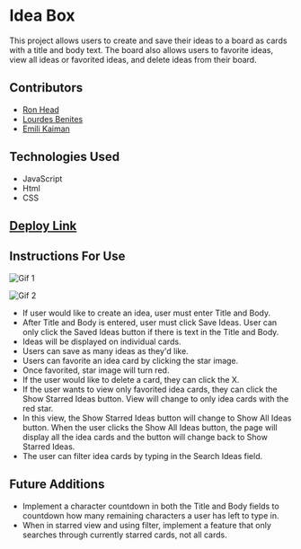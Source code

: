 # Idea Box
This project allows users to create and save their ideas to a board as cards with a title and body text. The board also allows users to favorite ideas, view all ideas or favorited ideas, and delete ideas from their board.

## Contributors
- [Ron Head](https://github.com/RonLHead)
- [Lourdes Benites](https://github.com/lourdesbnts)
- [Emili Kaiman](https://github.com/Ekaiman)

## Technologies Used
- JavaScript
- Html
- CSS

## [Deploy Link](https://ekaiman.github.io/IdeaBox/)

## Instructions For Use
![Gif 1](https://media.giphy.com/media/UkyoZpyJhe18UX1xIh/giphy.gif)

![Gif 2](https://media.giphy.com/media/EBdquhitPPtf2pargT/giphy.gif)
- If user would like to create an idea, user must enter Title and Body.
- After Title and Body is entered, user must click Save Ideas. User can only click the Saved Ideas button if there is text in the Title and Body.
- Ideas will be displayed on individual cards.
- Users can save as many ideas as they'd like.
- Users can favorite an idea card by clicking the star image.
- Once favorited, star image will turn red.
- If the user would like to delete a card, they can click the X.
- If the user wants to view only favorited idea cards, they can click the Show Starred Ideas button. View will change to only idea cards with the red star.
- In this view, the Show Starred Ideas button will change to Show All Ideas button. When the user clicks the Show All Ideas button, the page will display all the idea cards and the button will change back to Show Starred Ideas.
- The user can filter idea cards by typing in the Search Ideas field.
## Future Additions
- Implement a character countdown in both the Title and Body fields to countdown how many remaining characters a user has left to type in.
- When in starred view and using filter, implement a feature that only searches through currently starred cards, not all cards.
